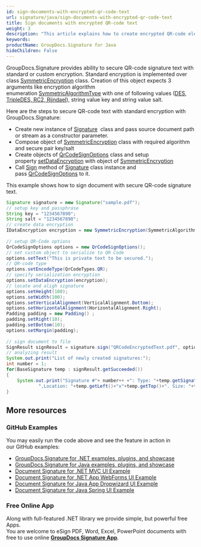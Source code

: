 ```yaml
---
id: sign-documents-with-encrypted-qr-code-text
url: signature/java/sign-documents-with-encrypted-qr-code-text
title: Sign documents with encrypted QR-code text
weight: 3
description: "This article explains how to create encrypted QR-code electronic signature with GroupDocs.Signature API"
keywords: 
productName: GroupDocs.Signature for Java
hideChildren: False
---
```

GroupDocs.Signature provides ability to secure QR-code signature text with standard or custom encryption. Standard encryption is implemented over class [SymmetricEncryption](https://apireference.groupdocs.com/java/signature/com.groupdocs.signature.domain.extensions.encryption/SymmetricEncryption) class. Creation of this object expects 3 arguments like encryption algorithm enumeration [SymmetricAlgorithmType](https://apireference.groupdocs.com/java/signature/com.groupdocs.signature.domain.extensions.encryption/SymmetricAlgorithmType) with one of following values ([DES, TripleDES, RC2, Rijndael](https://apireference.groupdocs.com/java/signature/com.groupdocs.signature.domain.extensions.encryption/SymmetricAlgorithmType)), string value key and string value salt.

Here are the steps to secure QR-code text with standard encryption with GroupDocs.Signature:
*   Create new instance of [Signature](https://apireference.groupdocs.com/java/signature/com.groupdocs.signature/Signature)  class and pass source document path or stream as a constructor parameter.    
*   Compose object of [SymmetricEncryption](https://apireference.groupdocs.com/java/signature/com.groupdocs.signature.domain.extensions.encryption/SymmetricEncryption) class with required algorithm and secure pair key/salt      
*   Create objects of [QrCodeSignOptions](https://apireference.groupdocs.com/java/signature/com.groupdocs.signature.options.sign/QrCodeSignOptions) class and setup property [setDataEncryption](https://apireference.groupdocs.com/java/signature/com.groupdocs.signature.options.sign/QrCodeSignOptions#setDataEncryption(com.groupdocs.signature.domain.extensions.encryption.IDataEncryption)) with object of [SymmetricEncryption](https://apireference.groupdocs.com/java/signature/com.groupdocs.signature.domain.extensions.encryption/SymmetricEncryption)       
*   Call [Sign](https://apireference.groupdocs.com/java/signature/com.groupdocs.signature/Signature#sign(java.io.OutputStream,%20com.groupdocs.signature.options.sign.SignOptions)) method of [Signature](https://apireference.groupdocs.com/java/signature/com.groupdocs.signature/Signature) class instance and pass [QrCodeSignOptions](https://apireference.groupdocs.com/net/signature/groupdocs.signature.options/qrcodesignoptions) to it.
    

This example shows how to sign document with secure QR-code signature text.

```java
Signature signature = new Signature("sample.pdf");
// setup key and passphrase
String key = "1234567890";
String salt = "1234567890";
// create data encryption
IDataEncryption encryption = new SymmetricEncryption(SymmetricAlgorithmType.Rijndael, key, salt);
 
// setup QR-Code options
QrCodeSignOptions options = new QrCodeSignOptions();
// set custom object to serialize to QR Code
options.setText("This is private text to be secured.");
// QR-code type
options.setEncodeType(QrCodeTypes.QR);
// specify serialization encryption
options.setDataEncryption(encryption);
// locate and aligh signature
options.setHeight(100);
options.setWidth(100);
options.setVerticalAlignment(VerticalAlignment.Bottom);
options.setHorizontalAlignment(HorizontalAlignment.Right);
Padding padding = new Padding() ;
padding.setRight(10);
padding.setBottom(10);
options.setMargin(padding);
 
// sign document to file
SignResult signResult = signature.sign("QRCodeEncryptedText.pdf", options);
// analyzing result
System.out.print("List of newly created signatures:");
int number = 1;
for(BaseSignature temp : signResult.getSucceeded())
{
    System.out.print("Signature #"+ number++ +": Type: "+temp.getSignatureType()+" Id:"+temp.getSignatureId()+
            ",Location: "+temp.getLeft()+"x"+temp.getTop()+". Size: "+temp.getWidth()+"x"+temp.getHeight());
}
```

## More resources

### GitHub Examples 

You may easily run the code above and see the feature in action in our GitHub examples:

*   [GroupDocs.Signature for .NET examples, plugins, and showcase](https://github.com/groupdocs-signature/GroupDocs.Signature-for-.NET)    
*   [GroupDocs.Signature for Java examples, plugins, and showcase](https://github.com/groupdocs-signature/GroupDocs.Signature-for-Java)    
*   [Document Signature for .NET MVC UI Example](https://github.com/groupdocs-signature/GroupDocs.Signature-for-.NET-MVC)    
*   [Document Signature for .NET App WebForms UI Example](https://github.com/groupdocs-signature/GroupDocs.Signature-for-.NET-WebForms)    
*   [Document Signature for Java App Dropwizard UI Example](https://github.com/groupdocs-signature/GroupDocs.Signature-for-Java-Dropwizard)   
*   [Document Signature for Java Spring UI Example](https://github.com/groupdocs-signature/GroupDocs.Signature-for-Java-Spring)
    

### Free Online App 

Along with full-featured .NET library we provide simple, but powerful free Apps.  
You are welcome to eSign PDF, Word, Excel, PowerPoint documents with free to use online **[GroupDocs Signature App](https://products.groupdocs.app/signature)**.
